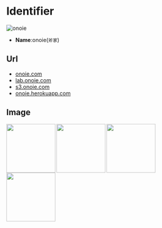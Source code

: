﻿# Identifier
![onoie](http://rawgit.com/onoie/identifier/master/onoie.gif)
 * **Name**:onoie(`斧家`)

## Url
* [onoie.com](http://onoie.com/)
* [lab.onoie.com](http://lab.onoie.com/)
* [s3.onoie.com](http://s3.onoie.com/)
* [onoie.herokuapp.com](https://onoie.herokuapp.com/)

## Image
<img src="http://rawgit.com/onoie/identifier/master/peek.gif" align="left" height="128"/>
<img src="http://rawgit.com/onoie/identifier/master/28139976.png" align="left" height="128"/>
<img src="http://transassist.github.io/TransAssist.gif" align="left" height="128"/><br/>
<img src="http://rawgit.com/onoie/identifier/master/onoie.svg" align="left" height="128"/>
